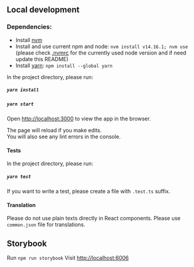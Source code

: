## Local development

### Dependencies:

-   Install [nvm](https://github.com/nvm-sh/nvm#install--update-script)
-   Install and use current npm and node: `nvm install v14.16.1; nvm use`  
    (please check [.nvmrc](../.nvmrc) for the currently used node version and if need update this README)
-   Install [yarn](https://classic.yarnpkg.com/en/docs/install/#mac-stable): `npm install --global yarn`

In the project directory, please run:

##### `yarn install`

##### `yarn start`

Open [http://localhost:3000](http://localhost:3000) to view the app in the browser.

The page will reload if you make edits.<br />
You will also see any lint errors in the console.

#### Tests

In the project directory, please run:

##### `yarn test`

If you want to write a test, please create a file with `.test.ts` suffix.

#### Translation

Please do not use plain texts directly in React components.
Please use `common.json` file for translations.

## Storybook

Run `npm run storybook`
Visit [http://localhost:6006](http://localhost:6006)
